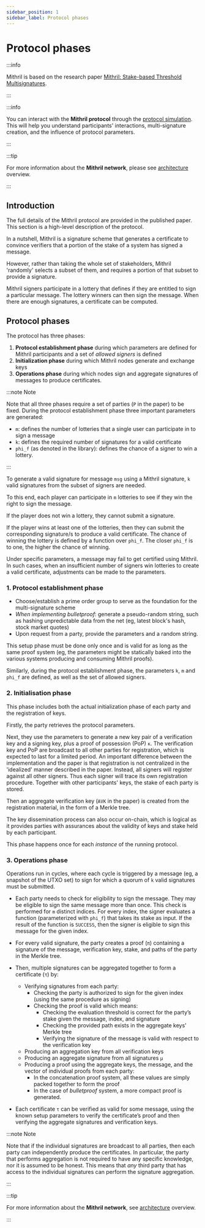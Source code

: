 ```yaml
---
sidebar_position: 1
sidebar_label: Protocol phases
---
```


# Protocol phases

:::info

Mithril is based on the research paper [Mithril: Stake-based Threshold Multisignatures](https://iohk.io/en/research/library/papers/mithril-stake-based-threshold-multisignatures/).

:::

:::info

You can interact with the **Mithril protocol** through the [protocol simulation](../../../manual/develop/protocol-simulation.md). This will help you understand participants' interactions, multi-signature creation, and the influence of protocol parameters.

:::

:::tip

For more information about the **Mithril network**, please see [architecture](../mithril-network/architecture.md) overview.

:::

## Introduction

The full details of the Mithril protocol are provided in the published paper. This section is a high-level description of
the protocol.

In a nutshell, Mithril is a signature scheme that generates a certificate to convince verifiers that a portion of the stake of a system has signed a message.

However, rather than taking the whole set of stakeholders, Mithril
'randomly' selects a subset of them, and requires a portion of that subset to provide a signature.

Mithril signers participate in a lottery that defines if they are entitled to sign a particular message.
The lottery winners can then sign the message. When there are enough signatures, a certificate can be computed.

## Protocol phases

The protocol has three phases:

1. **Protocol establishment phase** during which parameters are defined for Mithril participants and a set of _allowed signers_ is defined
2. **Initialization phase** during which Mithril nodes generate and exchange keys
3. **Operations phase** during which nodes sign and aggregate signatures of messages to produce certificates.

:::note Note

Note that all three phases require a set of parties (`P` in the paper) to be fixed. During the protocol establishment phase
three important parameters are generated:

- `m`: defines the number of lotteries that a single user can participate in to sign a message
- `k`: defines the required number of signatures for a valid certificate
- `phi_f` (as denoted in the library): defines the chance of a signer to win a lottery.

:::

To generate a valid signature for message `msg` using a Mithril signature, `k` valid signatures from the subset of signers are needed.

To this end, each player can participate in `m` lotteries to see if they win the right to sign the message.

If the player does not win a lottery, they cannot submit a signature.

If the player wins at least one of the lotteries, then they
can submit the corresponding signature/s to produce a valid certificate. The chance of winning the lottery is defined by a function over `phi_f`. The closer `phi_f` is to one, the higher the chance of winning.

Under specific parameters, a message may fail to get certified using Mithril. In such cases, when an insufficient number of signers win lotteries to create a valid certificate, adjustments can be made to the parameters.

### 1. Protocol establishment phase

- Choose/establish a prime order group to serve as the foundation for the multi-signature scheme
- _When implementing bulletproof_: generate a pseudo-random string, such as hashing unpredictable data from the net (eg, latest block's hash, stock market quotes)
- Upon request from a party, provide the parameters and a random string.

This setup phase must be done only once and is valid for as long as the same proof system (eg, the parameters might be statically baked into the various systems producing and consuming Mithril proofs).

Similarly, during the protocol establishment phase, the parameters `k`, `m` and `phi_f` are defined, as well as the set of allowed signers.

### 2. Initialisation phase

This phase includes both the actual initialization phase of each party and the registration of keys.

Firstly, the party retrieves the protocol parameters.

Next, they use the parameters to generate a new key pair of a verification key and a signing key, plus a proof of possession (PoP)
`κ`. The verification key and PoP are broadcast to all other parties for registration, which is expected to last for a limited period. An important difference between the implementation and the paper is that registration is not centralized in the 'idealized' manner described in the paper. Instead, all signers will register against all other signers. Thus
each signer will trace its own registration procedure. Together with other participants' keys, the stake of each
party is stored.

Then an aggregate verification key (`AVK` in the paper) is created from the registration material, in the form of a Merkle tree.

The key dissemination process can also occur on-chain, which is logical as it provides parties with assurances about the validity of keys and stake held by each participant.

This phase happens once for each _instance_ of the running protocol.

### 3. Operations phase

Operations run in cycles, where each cycle is triggered by a message (eg, a snapshot of the UTXO set) to sign for which
a quorum of `k` valid signatures must be submitted.

- Each party needs to check for eligibility to sign the message. They may be eligible to sign the same message more than once. This check is performed for `m` distinct indices. For every index, the signer evaluates a function (parameterized with `phi_f`) that takes its stake as input. If the result of the function is `SUCCESS`, then the signer is eligible to sign this message for the given index.

- For every valid signature, the party creates a proof (`π`) containing a signature of the message, verification key, stake, and paths of the party in the Merkle tree.

- Then, multiple signatures can be aggregated together to form a certificate (`τ`) by:

  - Verifying signatures from each party:
    - Checking the party is authorized to sign for the given index (using the same procedure as signing)
    - Checking the proof is valid which means:
      - Checking the evaluation threshold is correct for the party’s stake given the message, index, and signature
      - Checking the provided path exists in the aggregate keys' Merkle tree
      - Verifying the signature of the message is valid with respect to the verification key
  - Producing an aggregation key from all verification keys
  - Producing an aggregate signature from all signatures `μ`
  - Producing a proof using the aggregate keys, the message, and the vector of individual proofs from each party:
    - In the concatenation proof system, all these values are simply packed together to form the proof
    - In the case of _bulletproof_ system, a more compact proof is generated.

- Each certificate `τ` can be verified as valid for some message, using the known setup parameters to verify the certificate’s proof and then verifying the aggregate signatures and verification keys.

:::note Note

Note that if the individual signatures are broadcast to all parties, then each party can independently produce the certificates. In particular, the party that performs aggregation is not required to have any specific knowledge, nor it is assumed to be honest. This means that _any_ third party that has access to the individual signatures can perform the signature aggregation.

:::

:::tip

For more information about the **Mithril network**, see [architecture](../mithril-network/architecture.md) overview.

:::
